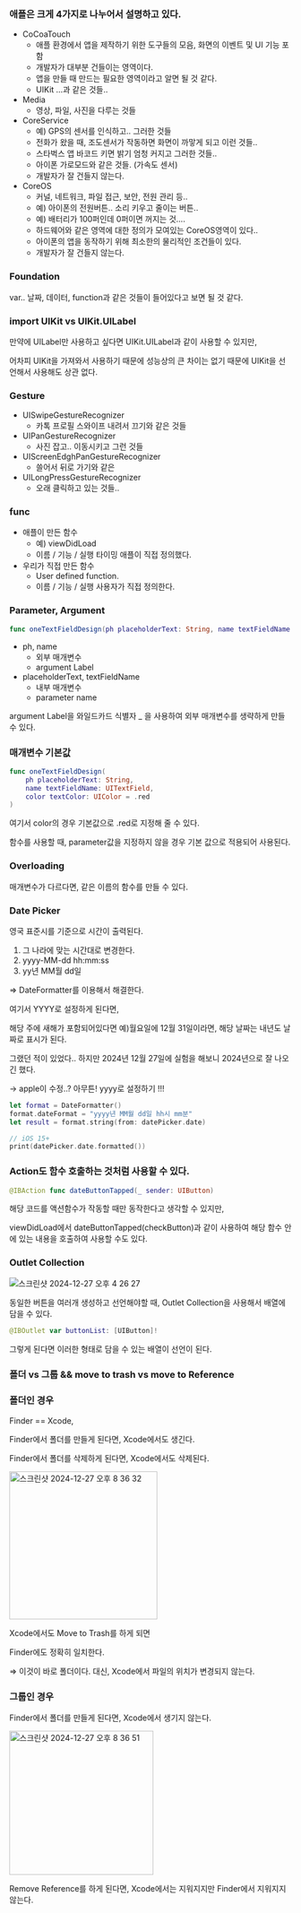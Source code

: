 ### 애플은 크게 4가지로 나누어서 설명하고 있다.

- CoCoaTouch
    - 애플 환경에서 앱을 제작하기 위한 도구들의 모음, 화면의 이벤트 및 UI 기능 포함
    - 개발자가 대부분 건들이는 영역이다.
    - 앱을 만들 때 만드는 필요한 영역이라고 알면 될 것 같다.
    - UIKit …과 같은 것들..
- Media
    - 영상, 파일, 사진을 다루는 것들
- CoreService
    - 예) GPS의 센서를 인식하고.. 그러한 것들
    - 전화가 왔을 때, 조도센서가 작동하면 화면이 까맣게 되고 이런 것들..
    - 스타벅스 앱 바코드 키면 밝기 엄청 커지고 그러한 것들..
    - 아이폰 가로모드와 같은 것들. (가속도 센서)
    - 개발자가 잘 건들지 않는다.
- CoreOS
    - 커널, 네트워크, 파일 접근, 보안, 전원 관리 등..
    - 예) 아이폰의 전원버튼.. 소리 키우고 줄이는 버튼..
    - 예) 배터리가 100퍼인데 0퍼이면 꺼지는 것….
    - 하드웨어와 같은 영역에 대한 정의가 모여있는 CoreOS영역이 있다..
    - 아이폰의 앱을 동작하기 위해 최소한의 물리적인 조건들이 있다.
    - 개발자가 잘 건들지 않는다.

### Foundation

var.. 날짜, 데이터, function과 같은 것들이 들어있다고 보면 될 것 같다.

### import UIKit vs UIKit.UILabel

만약에 UILabel만 사용하고 싶다면 UIKit.UILabel과 같이 사용할 수 있지만,

어차피 UIKit을 가져와서 사용하기 때문에 성능상의 큰 차이는 없기 때문에 UIKit을 선언해서 사용해도 상관 없다.

### Gesture

- UISwipeGestureRecognizer
    - 카톡 프로필 스와이프 내려서 끄기와 같은 것들
- UIPanGestureRecognizer
    - 사진 잡고.. 이동시키고 그런 것들
- UIScreenEdghPanGestureRecognizer
    - 쓸어서 뒤로 가기와 같은
- UILongPressGestureRecognizer
    - 오래 클릭하고 있는 것들..

### func

- 애플이 만든 함수
    - 예) viewDidLoad
    - 이름 / 기능 / 실행 타이밍 애플이 직접 정의했다.
- 우리가 직접 만든 함수
    - User defined function.
    - 이름 / 기능 / 실행 사용자가 직접 정의한다.

### Parameter, Argument

```swift
func oneTextFieldDesign(ph placeholderText: String, name textFieldName: UITextField)
```

- ph, name
    - 외부 매개변수
    - argument Label
- placeholderText, textFieldName
    - 내부 매개변수
    - parameter name

argument Label을 와일드카드 식별자 _ 을 사용하여 외부 매개변수를 생략하게 만들 수 있다.

### 매개변수 기본값

```swift
func oneTextFieldDesign(
    ph placeholderText: String,
    name textFieldName: UITextField,
    color textColor: UIColor = .red
)
```

여기서 color의 경우 기본값으로 .red로 지정해 줄 수 있다.

함수를 사용할 때, parameter값을 지정하지 않을 경우 기본 값으로 적용되어 사용된다.

### Overloading

매개변수가 다르다면, 같은 이름의 함수를 만들 수 있다.

### Date Picker

영국 표준시를 기준으로 시간이 출력된다.

1. 그 나라에 맞는 시간대로 변경한다.
2. yyyy-MM-dd hh:mm:ss
3. yy년 MM월 dd일

⇒ DateFormatter를 이용해서 해결한다.

여기서 YYYY로 설정하게 된다면,

해당 주에 새해가 포함되어있다면 예)월요일에 12월 31일이라면, 해당 날짜는 내년도 날짜로 표시가 된다.

그랬던 적이 있었다.. 하지만 2024년 12월 27일에 실험을 해보니 2024년으로 잘 나오긴 했다.

→ apple이 수정..? 아무튼! yyyy로 설정하기 !!!

```swift
let format = DateFormatter()
format.dateFormat = "yyyy년 MM월 dd일 hh시 mm분"
let result = format.string(from: datePicker.date)

// iOS 15+
print(datePicker.date.formatted())
```

### Action도 함수 호출하는 것처럼 사용할 수 있다.

```swift
@IBAction func dateButtonTapped(_ sender: UIButton)
```

해당 코드를 액션함수가 작동할 때만 동작한다고 생각할 수 있지만,

viewDidLoad에서 dateButtonTapped(checkButton)과 같이 사용하여 해당 함수 안에 있는 내용을 호출하여 사용할 수도 있다.

### Outlet Collection

![스크린샷 2024-12-27 오후 4 26 27](https://github.com/user-attachments/assets/2a09b644-857e-42d2-b757-9589964b34a8)

동일한 버튼을 여러개 생성하고 선언해야할 때, Outlet Collection을 사용해서 배열에 담을 수 있다.

```swift
@IBOutlet var buttonList: [UIButton]!
```

그렇게 된다면 이러한 형태로 담을 수 있는 배열이 선언이 된다.

### 폴더 vs 그룹 && move to trash vs move to Reference

### 폴더인 경우

Finder == Xcode,

Finder에서 폴더를 만들게 된다면, Xcode에서도 생긴다.

Finder에서 폴더를 삭제하게 된다면, Xcode에서도 삭제된다.

<img width="264" alt="스크린샷 2024-12-27 오후 8 36 32" src="https://github.com/user-attachments/assets/fd2fac5f-3a04-4300-84a1-498ba8430c2f" />

Xcode에서도 Move to Trash를 하게 되면

Finder에도 정확히 일치한다.

⇒ 이것이 바로 폴더이다. 대신, Xcode에서 파일의 위치가 변경되지 않는다.

### 그룹인 경우

Finder에서 폴더를 만들게 된다면, Xcode에서 생기지 않는다.

<img width="257" alt="스크린샷 2024-12-27 오후 8 36 51" src="https://github.com/user-attachments/assets/430ebf63-585e-488e-9841-86789fa4a069" />

Remove Reference를 하게 된다면, Xcode에서는 지워지지만 Finder에서 지워지지 않는다.
